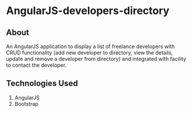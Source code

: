 # AngularJS-developers-directory

## About

An AngularJS application to display a list of freelance developers with CRUD functionality (add new developer to directory, view the details, update and remove a developer from directory) and integrated with facility to contact the developer.

## Technologies Used

1. AngularJS
2. Bootstrap
